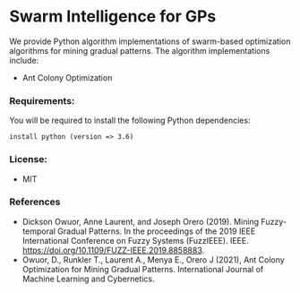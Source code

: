 
# Swarm Intelligence for GPs
We provide Python algorithm implementations of swarm-based optimization algorithms for mining gradual patterns. The algorithm implementations include:

* Ant Colony Optimization
<!--- * Genetic Algorithm
* Particle Swarm Optimization
* Wasp Swarm Optimization
* Pure Random Search
* Pure Local Search --->

### Requirements:
You will be required to install the following Python dependencies:

```
install python (version => 3.6)
```

<!---
### Usage:
Use it a command line program with the local package to mine gradual patterns:

For example, we executed the <em><strong>GA</strong>-GRAANK</em> algorithm on a sample data-set

```
$python3 src/main.py -a 'ga' -f data/DATASET.csv
```

where you specify the input parameters as follows:

* <strong>algorithm</strong> - [required] select algorithm ```ga, pso, wso, prs, pls```
* <strong>filename.csv</strong> - [required] a file in csv format
* <strong>minSup</strong> - [optional] minimum support ```default = 0.5```

<strong>Output</strong><br>
```
1. Age
2. Salary
3. Cars
4. Expenses

File: ../data/DATASET.csv

Pattern : Support
[('2', '+'), ('4', '-')] : 0.6
[('1', '-'), ('2', '-')] : 0.6
[('1', '-'), ('4', '+')] : 1.0
[('1', '+'), ('2', '+'), ('4', '-')] : 0.6
[('1', '+'), ('4', '-')] : 1.0
[('2', '-'), ('4', '+')] : 0.6
[('1', '+'), ('2', '+')] : 0.6
[('1', '-'), ('2', '-'), ('4', '+')] : 0.6

0.08473014831542969 seconds
```
--->

### License:
* MIT

### References
* Dickson Owuor, Anne Laurent, and Joseph Orero (2019). Mining Fuzzy-temporal Gradual Patterns. In the proceedings of the 2019 IEEE International Conference on Fuzzy Systems (FuzzIEEE). IEEE. https://doi.org/10.1109/FUZZ-IEEE.2019.8858883.
* Owuor, D., Runkler T., Laurent A., Menya E., Orero J (2021), Ant Colony Optimization for Mining Gradual Patterns. International Journal of Machine Learning and Cybernetics.
